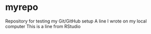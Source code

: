 # myrepo
Repository for testing my Git/GitHub setup
A line I wrote on my local computer
This is a line from RStudio
